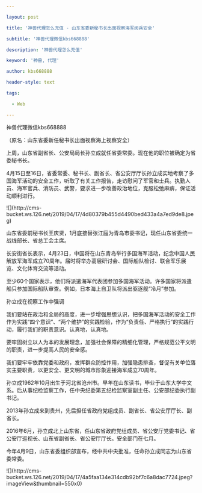 ---
layout: post
title: '神兽代理怎么充值 - 山东省委新秘书长出面视察海军阅兵安全'
subtitle: '神兽代理微信kbs668888'
description: '神兽代理怎么充值'
keyword: '神兽, 代理'
author: kbs668888
header-style: text
tags:
  - Web
---
神兽代理微信kbs668888

（原名：山东省委新任秘书长出面视察海上视察安全）

上周，山东省副省长、公安局局长孙立成就任省委常委。现在他的职位被确定为省委秘书长。

4月15日至16日，省委常委、秘书长、副省长、省公安厅厅长孙立成实地考察了多国海军活动的安全工作，听取了有关工作报告，走访慰问了军官和士兵。执勤人员、海军官兵、消防员、武警，要求进一步改善政治地位，克服松弛麻痹，保证活动顺利进行。

![](http://cms-
bucket.ws.126.net/2019/04/17/4d80379b455d4490bed433a4a7ed9de8.jpeg)

山东省委前秘书长王庆贤，1月底接替张江庭为青岛市委书记，现任山东省委统一战线部长、省总工会主席。

长安街省长表示，4月23日，中国将在山东青岛举行多国海军活动，纪念中国人民解放军海军成立70周年。届时将举办高层研讨会、国际船队检讨、联合军乐展览、文化体育交流等活动。

至少60个国家表示，他们将派遣海军代表团参加多国海军活动。许多国家将派遣船只参加国际船队审查。例如，日本海上自卫队将派出驱逐舰“冷月”参加。

孙立成在视察工作中强调

我们要站在政治和全局的高度，进一步增强思想认识，把多国海军活动的安全工作作为实践“四个意识”、“两个维护”的实践检验，作为“负责任、严格执行”的实践行动，履行我们的职责意识。认真地，认真地。

要牢固树立以人为本的发展理念，加强社会保障的精细化管理，严格规范公平文明的职责，进一步提高人民的安全感。

我们要牢牢依靠党委和政府，发挥群众防控作用，加强隐患排查，督促有关单位落实主要职责，以更安全、更文明的城市形象迎接海军成立70周年。

孙立成1962年10月出生于河北省沧州市。早年在山东读书，毕业于山东大学中文系。后从事纪检监察工作，任中央纪委第五纪检监察室副主任、公安部纪委执行副书记。

2013年孙立成来到贵州，先后担任省政府党组成员、副省长、省公安厅厅长、副省长。

2016年6月，孙立成北上山东省，任山东省政府党组成员、省公安厅党委书记、省公安厅巡视长、山东省副省长、省公安厅厅长。安全部门在七月。

今年4月9日，山东省委组织部宣布，经中共中央批准，任命孙立成同志为山东省委常委。

![](http://cms-
bucket.ws.126.net/2019/04/17/4a5faa134e314cdb92bf7c6a8dac7724.jpeg?imageView&thumbnail=550x0)  

  

